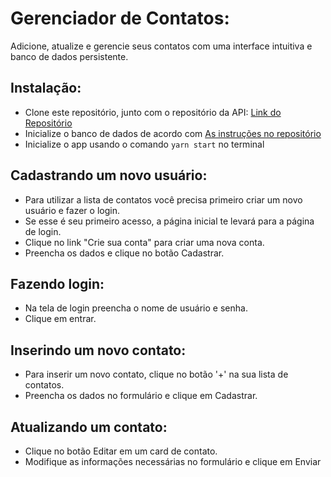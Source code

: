 # Gerenciador de Contatos:

Adicione, atualize e gerencie seus contatos com uma interface intuitiva e banco de dados persistente.

## Instalação:

* Clone este repositório, junto com o repositório da API: [Link do Repositório](https://github.com/almeida-raniery/cadastro-contatos-api)
* Inicialize o banco de dados de acordo com [As instruções no repositório](https://github.com/almeida-raniery/cadastro-contatos-api)
* Inicialize o app usando o comando `yarn start` no terminal

## Cadastrando um novo usuário:

- Para utilizar a lista de contatos você precisa primeiro criar um novo usuário e fazer o login.
- Se esse é seu primeiro acesso, a página inicial te levará para a página de login.
- Clique no link "Crie sua conta" para criar uma nova conta.
- Preencha os dados e clique no botão Cadastrar.

## Fazendo login:
- Na tela de login preencha o nome de usuário e senha.
- Clique em entrar.

## Inserindo um novo contato: 
- Para inserir um novo contato, clique no botão '+' na sua lista de contatos.
- Preencha os dados no formulário e clique em Cadastrar.

## Atualizando um contato:
- Clique no botão Editar em um card de contato.
- Modifique as informações necessárias no formulário e clique em Enviar
